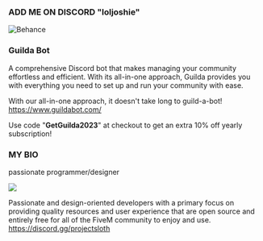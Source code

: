### ADD ME ON DISCORD "loljoshie"

![Behance](https://github.com/loljoshie/loljoshie/assets/91661118/c9a36c9d-a6cf-40e5-96cd-cafed76aeedb)

### Guilda Bot
A comprehensive Discord bot that makes managing your community effortless and efficient. With its all-in-one approach, Guilda provides you with everything you need to set up and run your community with ease.

With our all-in-one approach, it doesn't take long to guild-a-bot! https://www.guildabot.com/

Use code "**GetGuilda2023**" at checkout to get an extra 10% off yearly subscription!

### MY BIO

passionate programmer/designer

![](https://komarev.com/ghpvc/?username=loljoshie&label=VIEWS)

Passionate and design-oriented developers with a primary focus on providing quality resources and user experience that are open source and entirely free for all of the FiveM community to enjoy and use. https://discord.gg/projectsloth
